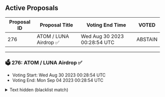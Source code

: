 ## Active Proposals

| Proposal ID | Proposal Title | Voting End Time | VOTED |
|-------------|----------------|-----------------|-------|
| 276 | ATOM / LUNA Airdrop ✅ | Wed Aug 30 2023 00:28:54 UTC | ABSTAIN |

---

### 🗳 276: ATOM / LUNA Airdrop ✅
- Voting Start: Wed Aug 30 2023 00:28:54 UTC
- Voting End: Mon Sep 04 2023 00:28:54 UTC

<details>
<summary>Text hidden (blacklist match)</summary>
 
</details>
